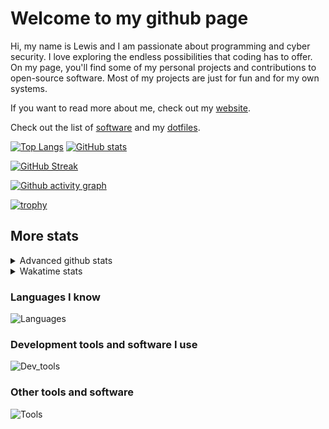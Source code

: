 # Welcome to my github page
Hi, my name is Lewis and I am passionate about programming and cyber security. I love exploring the endless possibilities that coding has to offer. On my page, you'll find some of my personal projects and contributions to open-source software. Most of my projects are just for fun and for my own systems.

If you want to read more about me, check out my [website](https://awesomelewis2007.github.io/).

Check out the list of [software](https://github.com/awesomelewis2007/awesomelewis2007/blob/master/software.md) and my [dotfiles](https://github.com/awesomelewis2007/dotfiles).



[![Top Langs](https://github-readme-stats.vercel.app/api/top-langs/?username=awesomelewis2007&hide=html,css,jupyter%20notebook&langs_count=10&layout=compact&theme=transparent&exclude_repo=GPT-code-repository)](https://github.com/anuraghazra/github-readme-stats) [![GitHub stats](https://github-readme-stats.vercel.app/api?username=awesomelewis2007&show_icons=true&theme=transparent)](https://github.com/anuraghazra/github-readme-stats)

[![GitHub Streak](https://streak-stats.demolab.com?user=Awesomelewis2007&theme=transparent)](https://git.io/streak-stats)

[![Github activity graph](https://github-readme-activity-graph.cyclic.app/graph?username=awesomelewis2007&theme=github-compact&area=true)](https://github.com/ashutosh00710/github-readme-activity-graph)

[![trophy](https://github-profile-trophy.vercel.app/?username=awesomelewis2007&theme=darkhub)](https://github.com/ryo-ma/github-profile-trophy)

## More stats
<details close>
<summary>Advanced github stats</summary>
<br>
  
![Metrics](https://raw.githubusercontent.com/awesomelewis2007/awesomelewis2007/master/github-metrics.svg)
  
</details>

<details close>
<summary>Wakatime stats</summary>
<br>

<!--START_SECTION:waka-->

```text
HTML         50 mins         ██████░░░░░░░░░░░░░░░░░░░   24.59 %
JavaScript   43 mins         █████▒░░░░░░░░░░░░░░░░░░░   21.09 %
CSS          42 mins         █████▒░░░░░░░░░░░░░░░░░░░   20.76 %
Python       28 mins         ███▒░░░░░░░░░░░░░░░░░░░░░   13.92 %
Markdown     12 mins         █▓░░░░░░░░░░░░░░░░░░░░░░░   06.25 %
Text         9 mins          █░░░░░░░░░░░░░░░░░░░░░░░░   04.42 %
Other        5 mins          ▓░░░░░░░░░░░░░░░░░░░░░░░░   02.57 %
YAML         2 mins          ▒░░░░░░░░░░░░░░░░░░░░░░░░   01.31 %
C++          2 mins          ▒░░░░░░░░░░░░░░░░░░░░░░░░   01.09 %
Docker       2 mins          ▒░░░░░░░░░░░░░░░░░░░░░░░░   01.06 %
JSON         2 mins          ▒░░░░░░░░░░░░░░░░░░░░░░░░   01.05 %
C            1 min           ▒░░░░░░░░░░░░░░░░░░░░░░░░   00.75 %
Makefile     1 min           ░░░░░░░░░░░░░░░░░░░░░░░░░   00.65 %
Bash         0 secs          ░░░░░░░░░░░░░░░░░░░░░░░░░   00.46 %
Git Config   0 secs          ░░░░░░░░░░░░░░░░░░░░░░░░░   00.02 %
```

<!--END_SECTION:waka-->
</details>

### Languages I know
![Languages](https://skillicons.dev/icons?i=python,cpp,cs,c,javascript,nodejs,dotnet,bash,css,html,rust)
### Development tools and software I use
![Dev_tools](https://skillicons.dev/icons?i=git,docker,github,googlecloud,vscode,visualstudio,raspberrypi,linux,powershell,replit)
### Other tools and software
![Tools](https://skillicons.dev/icons?i=blender,ps,pr,ai,xd,figma)
